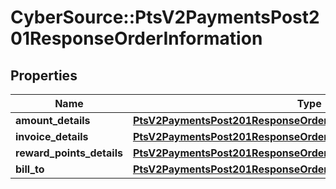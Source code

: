 # CyberSource::PtsV2PaymentsPost201ResponseOrderInformation

## Properties
Name | Type | Description | Notes
------------ | ------------- | ------------- | -------------
**amount_details** | [**PtsV2PaymentsPost201ResponseOrderInformationAmountDetails**](PtsV2PaymentsPost201ResponseOrderInformationAmountDetails.md) |  | [optional] 
**invoice_details** | [**PtsV2PaymentsPost201ResponseOrderInformationInvoiceDetails**](PtsV2PaymentsPost201ResponseOrderInformationInvoiceDetails.md) |  | [optional] 
**reward_points_details** | [**PtsV2PaymentsPost201ResponseOrderInformationRewardPointsDetails**](PtsV2PaymentsPost201ResponseOrderInformationRewardPointsDetails.md) |  | [optional] 
**bill_to** | [**PtsV2PaymentsPost201ResponseOrderInformationBillTo**](PtsV2PaymentsPost201ResponseOrderInformationBillTo.md) |  | [optional] 


